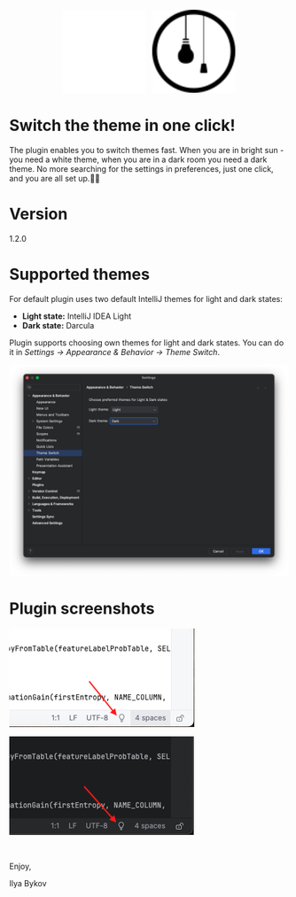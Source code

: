 <p align="center">
    <img src="src/main/resources/META-INF/pluginIcon_dark.svg" alt="drawing" width="150" />
    &nbsp;
    <img src="src/main/resources/META-INF/pluginIcon.svg" alt="drawing" width="150" />
</p>

# Switch the theme in one click!

The plugin enables you to switch themes fast. When you are in bright sun - you need a white theme, when you are in 
a dark room you need a dark theme. No more searching for the settings in preferences, just one click, and you are 
all set up.👩‍💻

# Version

1.2.0

# Supported themes

For default plugin uses two default IntelliJ themes for light and dark states: 
- **Light state:** IntelliJ IDEA Light
- **Dark state:** Darcula

Plugin supports choosing own themes for light and dark states. You can do it in _Settings -> Appearance & Behavior
-> Theme Switch_.

![Theme Switch settings](doc/pluginSettings.png)

# Plugin screenshots

![Theme Switch button (light theme)](doc/light.png?raw=true "Theme switcher button (light theme)")

![Theme Switch button (dark theme)](doc/dark.png?raw=true "Theme switcher button (dark theme)")

<br>

Enjoy,

Ilya Bykov
